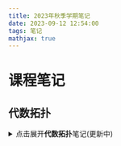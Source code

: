 ```yaml
---
title: 2023年秋季学期笔记
date: 2023-09-12 12:54:00
tags: 笔记
mathjax: true
---
```


# 课程笔记

## 代数拓扑



<details>
  <summary>点击展开<b>代数拓扑</b>笔记(更新中)</summary>
  <iframe class="Formula de GB" style="border: none;" src="https://czhang271828.github.io/files/2023Autumn/Alegraic%20Tology/1_%E4%BB%A3%E6%95%B0%E6%8B%93%E6%89%91.pdf#page=1&amp;toolbar=1&amp;statusbar=1&amp;view=fitH,100" width="100%" height="800"></iframe>
</details>


